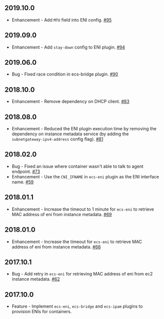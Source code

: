 ## 2019.10.0
* Enhancement - Add `MTU` field into ENI config. [#95](https://github.com/aws/amazon-ecs-cni-plugins/pull/95)

## 2019.09.0
* Enhancement - Add `stay-down` config to ENI plugin. [#94](https://github.com/aws/amazon-ecs-cni-plugins/pull/94)

## 2019.06.0
* Bug - Fixed race condition in ecs-bridge plugin. [#90](https://github.com/aws/amazon-ecs-cni-plugins/pull/90)

## 2018.10.0
* Enhancement - Remove dependency on DHCP client. [#83](https://github.com/aws/amazon-ecs-cni-plugins/pull/83)

## 2018.08.0
* Enhancement - Reduced the ENI plugin execution time by removing the 
  dependency on instance metadata service (by adding the `subnetgateway-ipv4-address`
  config flag). [#81](https://github.com/aws/amazon-ecs-cni-plugins/pull/81)
 
## 2018.02.0
* Bug - Fixed an issue where container wasn't able to talk to agent endpoint.
[#73](https://github.com/aws/amazon-ecs-cni-plugins/pull/73)
* Enhancement - Use the `CNI_IFNAME` in `ecs-eni` plugin as the ENI interface
name. [#59](https://github.com/aws/amazon-ecs-cni-plugins/pull/59)

## 2018.01.1
* Enhancement - Increase the timeout to 1 minute for `ecs-eni` to retrieve MAC
  address of eni from instance metadata. [#69](https://github.com/aws/amazon-ecs-cni-plugins/pull/69)

## 2018.01.0
* Enhancement - Increase the timeout for `ecs-eni` to retrieve MAC address of
  eni from instance metadata. [#66](https://github.com/aws/amazon-ecs-cni-plugins/pull/66)

## 2017.10.1
* Bug - Add retry in `ecs-eni` for retrieving MAC address of eni from ec2
  instance metadata. [#62](https://github.com/aws/amazon-ecs-cni-plugins/pull/62)

## 2017.10.0
* Feature - Implement `ecs-eni`, `ecs-bridge` and `ecs-ipam` plugins to
  provision ENIs for containers.
